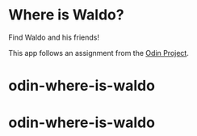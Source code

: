 # Where is Waldo?

Find Waldo and his friends!

This app follows an assignment from the [Odin Project](https://www.theodinproject.com/courses/javascript/lessons/where-s-waldo-a-photo-tagging-app-javascript?ref=lnav).
# odin-where-is-waldo
# odin-where-is-waldo
